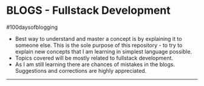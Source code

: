 # BLOGS - Fullstack Development
#100daysofblogging

- Best way to understand and master a concept is by explaining it to someone else. This is the sole purpose of this repository - to try to explain new concepts that I am learning in simplest language possible. 
- Topics covered will be mostly related to fullstack development. 
- As I am still learning there are chances of mistakes in the blogs. Suggestions and corrections are highly appreciated.

<hr>
